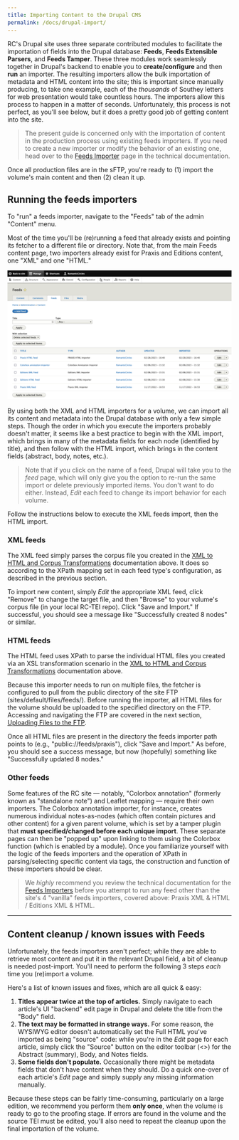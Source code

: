 ```yaml
---
title: Importing Content to the Drupal CMS
permalink: /docs/drupal-import/
---
```


RC's Drupal site uses three separate contributed modules to facilitate the importation of fields into the Drupal database: **Feeds**, **Feeds Extensible Parsers**, and **Feeds Tamper**. These three modules work seamlessly together in Drupal's backend to enable you to **create/configure** and then **run** an importer. The resulting importers allow the bulk importation of metadata and HTML content into the site; this is important since manually producing, to take one example, each of the *thousands* of Southey letters for web presentation would take countless hours. The importers allow this process to happen in a matter of seconds. Unfortunately, this process is not perfect, as you'll see below, but it does a pretty good job of getting content into the site.

> The present guide is concerned only with the importation of content in the production process using existing feeds importers. If you need to create a new importer or modify the behavior of an existing one, head over to the [Feeds Importer](../drupal-feeds/) page in the technical documentation.

Once all production files are in the sFTP, you're ready to (1) import the volume's main content and then (2) clean it up.

## Running the feeds importers

To "run" a feeds importer, navigate to the "Feeds" tab of the admin "Content" menu.

Most of the time you'll be (re)running a feed that already exists and pointing its fetcher to a different file or directory. Note that, from the main Feeds content page, two importers already exist for Praxis and Editions content, one "XML" and one "HTML."

![Screeshot of Feeds page](/assets/img/feeds-content-page.png)

By using both the XML and HTML importers for a volume, we can import all its content and metadata into the Drupal database with only a few simple steps. Though the order in which you execute the importers probably doesn't matter, it seems like a best practice to begin with the XML import, which brings in many of the metadata fields for each node (identified by title), and then follow with the HTML import, which brings in the content fields (abstract, body, notes, etc.).

>Note that if you click on the name of a feed, Drupal will take you to the *feed* page, which will only give you the option to re-run the same import or delete previously imported items. You don't want to do either. Instead, *Edit* each feed to change its import behavior for each volume.

Follow the instructions below to execute the XML feeds import, then the HTML import.

### XML feeds

The XML feed simply parses the corpus file you created in the [XML to HTML and Corpus Transformations](../docs/xslt-trans/) documentation above. It does so according to the XPath mapping set in each feed type's configuration, as described in the previous section.

To import new content, simply *Edit* the appropriate XML feed, click "Remove" to change the target file, and then "Browse" to your volume's corpus file (in your local RC-TEI repo). Click "Save and Import." If successful, you should see a message like "Successfully created 8 nodes" or similar.

### HTML feeds

The HTML feed uses XPath to parse the individual HTML files you created via an XSL transformation scenario in the [XML to HTML and Corpus Transformations](../docs/xslt-trans/) documentation above.

Because this importer needs to run on multiple files, the fetcher is configured to pull from the public directory of the site FTP (sites/default/files/feeds/). Before running the importer, all HTML files for the volume should be uploaded to the specified directory on the FTP. Accessing and navigating the FTP are covered in the next section, [Uploading Files to the FTP](../docs/ftp-upload/).

Once all HTML files are present in the directory the feeds importer path points to (e.g., "public://feeds/praxis"), click "Save and Import." As before, you should see a success message, but now (hopefully) something like "Successfully updated 8 nodes."

### Other feeds

Some features of the RC site — notably, "Colorbox annotation" (formerly known as "standalone note") and Leaflet mapping — require their own importers. The Colorbox annotation importer, for instance, creates numerous individual notes-as-nodes (which often contain pictures and other content) for a given parent volume, which is set by a tamper plugin that **must specified/changed before each unique import**. These separate pages can then be "popped up" upon linking to them using the Colorbox function (which is enabled by a module). Once you familiarize yourself with the logic of the feeds importers and the operation of XPath in parsing/selecting specific content via tags, the construction and function of these importers should be clear.

> We *highly* recommend you review the technical documentation for the [Feeds Importers](../drupal-feeds/) before you attempt to run any feed other than the site's 4 "vanilla" feeds importers, covered above: Praxis XML & HTML / Editions XML & HTML.

-----

## Content cleanup / known issues with Feeds

Unfortunately, the feeds importers aren't perfect; while they are able to retrieve most content and put it in the relevant Drupal field, a bit of cleanup is needed post-import. You'll need to perform the following 3 steps *each* time you (re)import a volume.

Here's a list of known issues and fixes, which are all quick & easy:

1. **Titles appear twice at the top of articles.** Simply navigate to each article's UI "backend" edit page in Drupal and delete the title from the "Body" field.
2. **The text may be formatted in strange ways.** For some reason, the WYSIWYG editor doesn't automatically set the Full HTML you've imported as being "source" code: while you're in the *Edit* page for each article, simply click the "Source" button on the editor toolbar (<>) for the Abstract (summary), Body, and Notes fields.
3. **Some fields don't populate.** Occasionally there might be metadata fields that don't have content when they should. Do a quick one-over of each article's *Edit* page and simply supply any missing information manually.

Because these steps can be fairly time-consuming, particularly on a large edition, we recommend you perform them **only once**, when the volume is ready to go to the proofing stage. If errors are found in the volume and the source TEI must be edited, you'll also need to repeat the cleanup upon the final importation of the volume.
